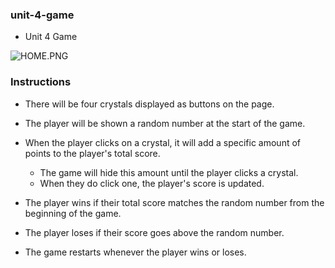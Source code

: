 ### unit-4-game

* Unit 4 Game

![HOME.PNG](https://img.fireden.net/v/image/1489/34/1489349737830.png)

### Instructions

* There will be four crystals displayed as buttons on the page.

* The player will be shown a random number at the start of the game.

* When the player clicks on a crystal, it will add a specific amount of points to the player's total score.

    * The game will hide this amount until the player clicks a crystal.
    * When they do click one, the player's score is updated.

* The player wins if their total score matches the random number from the beginning of the game.

* The player loses if their score goes above the random number.

* The game restarts whenever the player wins or loses.